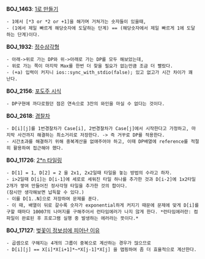 **BOJ_1463**: [1로 만들기](https://www.acmicpc.net/problem/1463)
```
- 1에서 [*3 or *2 or +1]을 해가며 거쳐가는 숫자들이 있을때, 
- (1에서 제일 빠르게 해당숫자에 도달하는 단계) == (해당숫자에서 제일 빠르게 1에 도달하는 단계)이다.
```

**BOJ_1932**: [정수삼각형](https://www.acmicpc.net/problem/1932)
```
- 아래->위로 가는 DP와 위->아래로 가는 DP를 모두 해보았는데,
- 위로 가는 쪽이 마지막 Max를 한번 더 찾을 필요가 없는만큼 조금 더 빨랐다.
- (+a) 입력이 커지니 ios::sync_with_stdio(false); 있고 없고가 시간 차이가 꽤 난다.
```

**BOJ_2156**: [포도주 시식](https://www.acmicpc.net/problem/2156)
```
- DP구현에 까다로웠던 점은 연속으로 3잔의 와인을 마실 수 없다는 것이다.
```

**BOJ_2618**: [경찰차](https://www.acmicpc.net/problem/2618)
```
- D[i][j]를 1번경찰차가 Case[i], 2번경찰차가 Case[j]에서 시작한다고 가정하고, 마지막 사건까지 해결하는 최소거리로 저장한다. -> 즉 거꾸로 DP를 적용한다.
- 시간초과를 해결하기 위해 중복계산을 없애주어야 하고, 이때 DP배열에 reference를 적절히 활용하여 접근해야 했다.
```

**BOJ_11726**: [2\*n 타일링](https://www.acmicpc.net/problem/11726)
```
- D[1] = 1, D[2] = 2 을 2x1, 2x2일때 타일을 놓는 방법의 수라고 하자.
- i>2일때 D[i]는 D[i-1]에 세로로 세워진 타일 하나를 추가한 것과 D[i-2]에 1x2타일 2개가 쌓여 만들어진 정사각형 타일을 추가한 것의 합이다.
(잠시만 생각해보면 납득할 수 있다.)
- 이를 D[1..N]으로 저장하여 문제를 푼다.
- 이 때, 배열이 뒤로 갈수록 숫자가 exponential하게 커지기 때문에 문제에 맞게 D[i]를 구할 때마다 10007의 나머지를 구해주어서 런타임에러가 나지 않게 한다. *런타임에러란: 컴파일이 완료된 후 프로그램 실행 중 발생하는 에러라는 뜻이다.*
```

**BOJ_17127**: [벚꽃이 정보섬에 피어난 이유](https://www.acmicpc.net/problem/17127)
```
- 곱셈으로 구해지는 4개의 그룹이 중복으로 계산하는 경우가 많으므로
- D[i][j] == X[i]*X[i+1]*~*X[j-1]*X[j] 을 맵핑하여 좀 더 효율적으로 계산한다.
```
